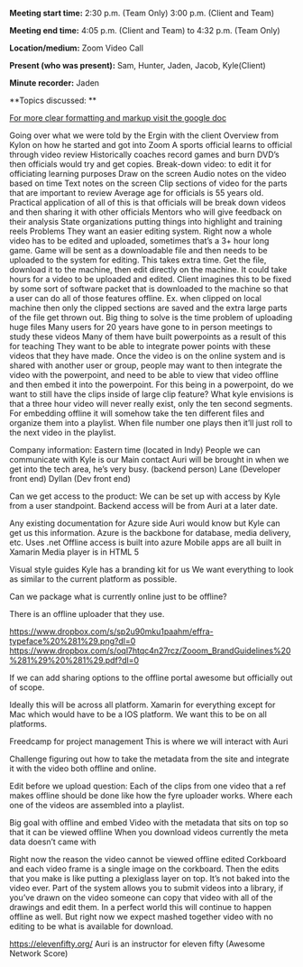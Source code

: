 **Meeting start time:** 2:30 p.m. (Team Only) 3:00 p.m. (Client and Team)

**Meeting end time:** 4:05 p.m. (Client and Team) to 4:32 p.m. (Team Only)

**Location/medium:** Zoom Video Call

**Present (who was present):** Sam, Hunter, Jaden, Jacob, Kyle(Client)

**Minute recorder:** Jaden

**Topics discussed: **

[For more clear formatting and markup visit the google doc](https://docs.google.com/document/d/1kkuf21MW_WFbkINIMNfKPyM4cyO1ppfIPpGF1scKzRA/edit)


Going over what we were told by the Ergin with the client
Overview from Kylon on how he started and got into Zoom
A sports official learns to official through video review 
Historically coaches record games and burn DVD’s then officials would try and get copies.
Break-down video: to edit it for officiating learning purposes
Draw on the screen
Audio notes on the video based on time 
Text notes on the screen
Clip sections of video for the parts that are important to review
Average age for officials is 55 years old.
Practical application of all of this is that officials will be break down videos and then sharing it with other officials
Mentors who will give feedback on their analysis
State organizations putting things into highlight and training reels
Problems
They want an easier editing system.
Right now a whole video has to be edited and uploaded, sometimes that’s a 3+ hour long game.
Game will be sent as a downloadable file and then needs to be uploaded to the system for editing. This takes extra time.
Get the file, download it to the machine, then edit directly on the machine.
It could take hours for a video to be uploaded and edited.
Client imagines this to be fixed by some sort of software packet that is downloaded to the machine so that a user can do all of those features offline.
Ex. when clipped on local machine then only the clipped sections are saved and the extra large parts of the file get thrown out.
Big thing to solve is the time problem of uploading huge files
Many users for 20 years have gone to in person meetings to study these videos
Many of them have built powerpoints as a result of this for teaching
They want to be able to integrate power points with these videos that they have made.
Once the video is on the online system and is shared with another user or group, people may want to then integrate the video with the powerpoint, and need to be able to view that video offline and then embed it into the powerpoint.
For this being in a powerpoint, do we want to still have the clips inside of large clip feature?
What kyle envisions is that a three hour video will never really exist, only the ten second segments.
For embedding offline it will somehow take the ten different files and organize them into a playlist.
When file number one plays then it’ll just roll to the next video in the playlist.

Company information:
Eastern time (located in Indy)
People we can communicate with
Kyle is our Main contact
Auri will be brought in when we get into the tech area, he’s very busy. (backend person)
Lane (Developer front end)
Dyllan (Dev front end)

Can we get access to the product:
We can be set up with access by Kyle from a user standpoint.
Backend access will be from Auri at a later date.

Any existing documentation for Azure side
Auri would know but Kyle can get us this information.
Azure is the backbone for database, media delivery, etc.
Uses .net
Offline access is built into azure 
Mobile apps are all built in Xamarin
Media player is in HTML 5

Visual style guides
Kyle has a branding kit for us 
We want everything to look as similar to the current platform as possible.

Can we package what is currently online just to be offline?

There is an offline uploader that they use.

https://www.dropbox.com/s/sp2u90mku1paahm/effra-typeface%20%281%29.png?dl=0
https://www.dropbox.com/s/oql7htqc4n27rcz/Zooom_BrandGuidelines%20%281%29%20%281%29.pdf?dl=0


If we can add sharing options to the offline portal awesome but officially out of scope.

Ideally this will be across all platform. Xamarin for everything except for Mac which would have to be a IOS platform. We want this to be on all platforms.

Freedcamp for project management 
This is where we will interact with Auri

Challenge figuring out how to take the metadata from the site and integrate it with the video both offline and online.

Edit before we upload question:
Each of the clips from one video that a ref makes offline should be done like how the fyre uploader works. Where each one of the videos are assembled into a playlist.


Big goal with offline and embed
Video with the metadata that sits on top so that it can be viewed offline
When you download videos currently the meta data doesn’t came with 

Right now the reason the video cannot be viewed offline edited
Corkboard and each video frame is a single image on the corkboard. Then the edits that you make is like putting a plexiglass layer on top. It’s not baked into the video ever.
Part of the system allows you to submit videos into a library, if you’ve drawn on the video someone can copy that video with all of the drawings and edit them. In a perfect world this will continue to happen offline as well. But right now we expect mashed together video with no editing to be what is available for download.



https://elevenfifty.org/ 
Auri is an instructor for eleven fifty (Awesome Network Score)




